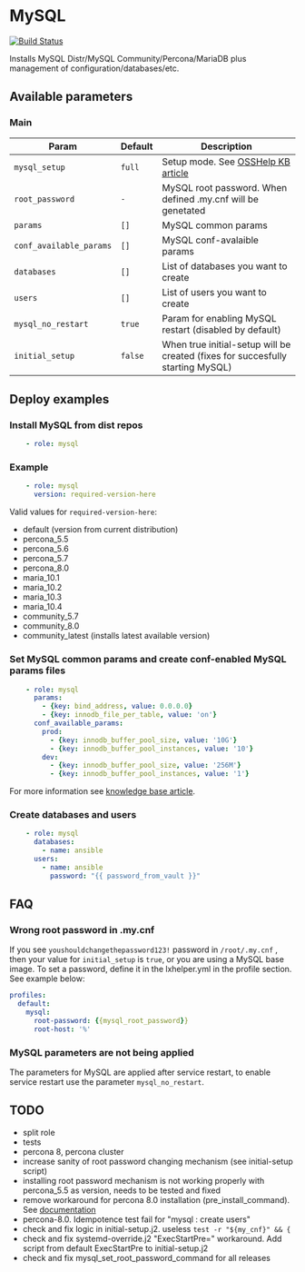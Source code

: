 # MySQL

[![Build Status](https://drone.osshelp.ru/api/badges/ansible/mysql/status.svg)](https://drone.osshelp.ru/ansible/mysql)

Installs MySQL Distr/MySQL Community/Percona/MariaDB plus management of configuration/databases/etc.

## Available parameters

### Main

| Param | Default | Description |
| -------- | -------- | -------- |
| `mysql_setup` | `full` | Setup mode. See [OSSHelp KB article](https://oss.help/kb4895) |
| `root_password` | `-` | MySQL root password. When defined .my.cnf will be genetated |
| `params` | `[]` | MySQL common params |
| `conf_available_params` | `[]` | MySQL conf-avalaible params |
| `databases` | `[]` | List of databases you want to create |
| `users` | `[]` | List of users you want to create |
| `mysql_no_restart` | `true` | Param for enabling MySQL restart (disabled by default) |
| `initial_setup` | `false` | When true initial-setup will be created (fixes for succesfully starting MySQL) |

## Deploy examples

### Install MySQL from dist repos

``` yaml
    - role: mysql
```

### Example

``` yaml
    - role: mysql
      version: required-version-here
```

Valid values for `required-version-here`:

- default (version from current distribution)
- percona_5.5
- percona_5.6
- percona_5.7
- percona_8.0
- maria_10.1
- maria_10.2
- maria_10.3
- maria_10.4
- community_5.7
- community_8.0
- community_latest (installs latest available version)

### Set MySQL common params and create conf-enabled MySQL params files

``` yaml
    - role: mysql
      params:
        - {key: bind_address, value: 0.0.0.0}
        - {key: innodb_file_per_table, value: 'on'}
      conf_available_params:
        prod:
          - {key: innodb_buffer_pool_size, value: '10G'}
          - {key: innodb_buffer_pool_instances, value: '10'}
        dev:
          - {key: innodb_buffer_pool_size, value: '256M'}
          - {key: innodb_buffer_pool_instances, value: '1'}
```

For more information see [knowledge base article](https://rm.osshelp.ru/projects/support-servers/knowledgebase/articles/2254#MySQL).

### Create databases and users

``` yaml
    - role: mysql
      databases:
        - name: ansible
      users:
        - name: ansible
          password: "{{ password_from_vault }}"

```

## FAQ

### Wrong root password in .my.cnf

If you see `youshouldchangethepassword123!` password in `/root/.my.cnf` , then your value for `initial_setup` is `true`, or you are using a MySQL base image. To set a password, define it in the lxhelper.yml in the profile section. See example below:

``` yaml
profiles:
  default:
    mysql:
      root-password: {{mysql_root_password}}
      root-host: '%'
```

### MySQL parameters are not being applied

The parameters for MySQL are applied after service restart, to enable service restart use the parameter `mysql_no_restart`.

## TODO

- split role
- tests
- percona 8, percona cluster
- increase sanity of root password changing mechanism (see initial-setup script)
- installing root password mechanism is not working properly with percona_5.5 as version, needs to be tested and fixed
- remove workaround for percona 8.0 installation (pre_install_command). See [documentation](https://www.percona.com/doc/percona-server/LATEST/installation/apt_repo.html)
- percona-8.0. Idempotence test fail for "mysql : create users"
- check and fix logic in initial-setup.j2. useless `test -r "${my_cnf}" && {`
- check and fix systemd-override.j2 "ExecStartPre=" workaround. Add script from default ExecStartPre to initial-setup.j2
- check and fix mysql_set_root_password_command for all releases
